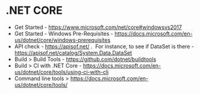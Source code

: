# .NET CORE
* Get Started - https://www.microsoft.com/net/core#windowsvs2017
* Get Started - Windows Pre-Requisites - https://docs.microsoft.com/en-us/dotnet/core/windows-prerequisites
* API check - https://apisof.net/ .  For instance, to see if DataSet is there - https://apisof.net/catalog/System.Data.DataSet
* Build > Build Tools - https://github.com/dotnet/buildtools
* Build > CI with .NET Core - https://docs.microsoft.com/en-us/dotnet/core/tools/using-ci-with-cli
* Command line tools > https://docs.microsoft.com/en-us/dotnet/core/tools/

